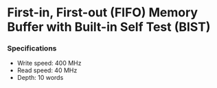 # First-in, First-out (FIFO) Memory Buffer with Built-in Self Test (BIST)
### Specifications
* Write speed: 400 MHz
* Read speed: 40 MHz 
* Depth: 10 words


